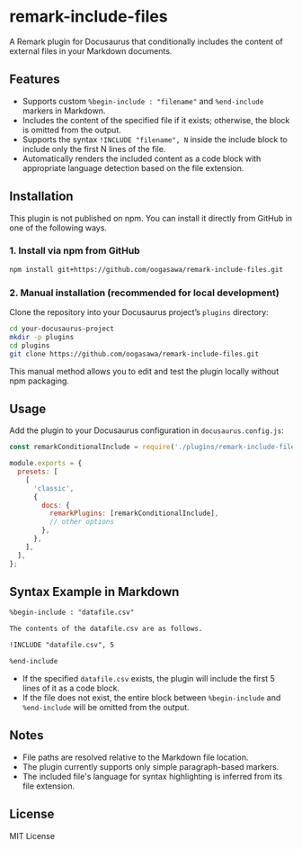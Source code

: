 
# remark-include-files


A Remark plugin for Docusaurus that conditionally includes the content of external files in your Markdown documents.

## Features

- Supports custom `%begin-include : "filename"` and `%end-include` markers in Markdown.
- Includes the content of the specified file if it exists; otherwise, the block is omitted from the output.
- Supports the syntax `!INCLUDE "filename", N` inside the include block to include only the first N lines of the file.
- Automatically renders the included content as a code block with appropriate language detection based on the file extension.


## Installation

This plugin is not published on npm. You can install it directly from GitHub in one of the following ways.

### 1. Install via npm from GitHub

```bash
npm install git+https://github.com/oogasawa/remark-include-files.git
```

### 2. Manual installation (recommended for local development)

Clone the repository into your Docusaurus project’s `plugins` directory:

```bash
cd your-docusaurus-project
mkdir -p plugins
cd plugins
git clone https://github.com/oogasawa/remark-include-files.git
```

This manual method allows you to edit and test the plugin locally without npm packaging.




## Usage

Add the plugin to your Docusaurus configuration in `docusaurus.config.js`:

```js
const remarkConditionalInclude = require('./plugins/remark-include-files');

module.exports = {
  presets: [
    [
      'classic',
      {
        docs: {
          remarkPlugins: [remarkConditionalInclude],
          // other options
        },
      },
    ],
  ],
};
```

## Syntax Example in Markdown

```md
%begin-include : "datafile.csv"

The contents of the datafile.csv are as follows.

!INCLUDE "datafile.csv", 5

%end-include
```

- If the specified `datafile.csv` exists, the plugin will include the first 5 lines of it as a code block.
- If the file does not exist, the entire block between `%begin-include` and `%end-include` will be omitted from the output.

## Notes

- File paths are resolved relative to the Markdown file location.
- The plugin currently supports only simple paragraph-based markers.
- The included file's language for syntax highlighting is inferred from its file extension.

## License

MIT License








